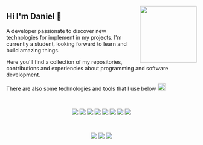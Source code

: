 <img width="150" align="right" src="https://i.pinimg.com/originals/06/60/ef/0660efe82fa3da42ed56eef013171835.gif"></img>

<h2>Hi I'm Daniel 👋</h2>

A developer passionate to discover new technologies for implement in my projects. I'm currently a student, looking forward to learn and build amazing things.

Here you'll find a collection of my repositories, contributions and experiencies about programming and software development.

There are also some technologies and tools that I use below 
<img src="https://media1.giphy.com/media/k3wQS2dbaRPYU9C5vG/200w.gif?cid=6c09b952ak5uqxqwb5stc0xd9xorl2oxtebckdzdfxswldqe&ep=v1_gifs_search&rid=200w.gif&ct=s" width="20"></img>

<br>

<p align="center">
    <img src="https://img.shields.io/badge/HTML5-E34F26?style=for-the-badge&logo=html5&logoColor=white">
    <img src="https://img.shields.io/badge/CSS3-1572B6?style=for-the-badge&logo=css3&logoColor=white">
    <img src="https://img.shields.io/badge/JavaScript-F7DF1E?style=for-the-badge&logo=javascript&logoColor=black">
    <img src="https://img.shields.io/badge/Tailwind_CSS-38B2AC?style=for-the-badge&logo=tailwind-css&logoColor=white">
    <img src="https://img.shields.io/badge/react-%2320232a.svg?style=for-the-badge&logo=react&logoColor=%2361DAFB">
    <img src="https://img.shields.io/badge/Astro-0C1222?style=for-the-badge&logo=astro&logoColor=FDFDFE">
    <img src="https://img.shields.io/badge/Java-ED8B00?style=for-the-badge&logo=openjdk&logoColor=white">
    <img src="https://img.shields.io/badge/MySQL-005C84?style=for-the-badge&logo=mysql&logoColor=white">
</p>

<br>

<p align="center">
    <img src="https://img.shields.io/badge/Visual_Studio_Code-0078D4?style=for-the-badge&logo=visual%20studio%20code&logoColor=white">
    <img src="https://img.shields.io/badge/IntelliJ_IDEA-000000.svg?style=for-the-badge&logo=intellij-idea&logoColor=white">
    <img src="https://img.shields.io/badge/Atom-66595C?style=for-the-badge&logo=Atom&logoColor=white">
</p>